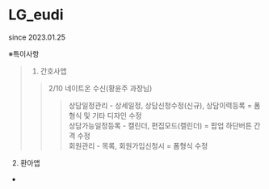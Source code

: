 # LG_eudi
since 2023.01.25


※특이사항

>1. 간호사앱
>> 2/10 네이트온 수신(황윤주 과장님)
>>>상담일정관리 - 상세일정, 상담신청수정(신규), 상담이력등록 = 폼형식 및 기타 디자인 수정   
>>>상담가능일정등록 - 캘린더, 편집모드(캘린더) = 팝업 하단버튼 간격 수정   
>>>회원관리 - 목록, 회원가입신청시 = 폼형식 수정   


2. 환아앱
- 
